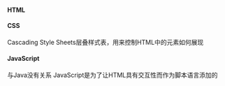 #### HTML



#### CSS

Cascading Style Sheets层叠样式表，用来控制HTML中的元素如何展现

#### JavaScript

与Java没有关系
JavaScript是为了让HTML具有交互性而作为脚本语言添加的
